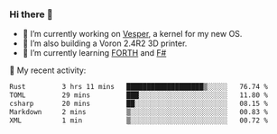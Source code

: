 ### Hi there 👋

<!--
**berkus/berkus** is a ✨ _special_ ✨ repository because its `README.md` (this file) appears on your GitHub profile.

Here are some ideas to get you started:

- 🔭 I’m currently working on ...
- 🌱 I’m currently learning ...
- 👯 I’m looking to collaborate on ...
- 🤔 I’m looking for help with ...
- 💬 Ask me about ...
- 📫 How to reach me: ...
- 😄 Pronouns: ...
- ⚡ Fun fact: ...
-->

- 🔭 I’m currently working on [Vesper](https://github.com/metta-systems/vesper), a kernel for my new OS.
- 🔭 I’m also building a Voron 2.4R2 3D printer.
- 🌱 I’m currently learning [FORTH](http://forth.com/starting-forth/) and [F#](https://fsharpforfunandprofit.com/)

💼 My recent activity:

<!--START_SECTION:waka-->

```txt
Rust         3 hrs 11 mins   ███████████████████▒░░░░░   76.74 %
TOML         29 mins         ███░░░░░░░░░░░░░░░░░░░░░░   11.80 %
csharp       20 mins         ██░░░░░░░░░░░░░░░░░░░░░░░   08.15 %
Markdown     2 mins          ▒░░░░░░░░░░░░░░░░░░░░░░░░   00.83 %
XML          1 min           ▒░░░░░░░░░░░░░░░░░░░░░░░░   00.72 %
```

<!--END_SECTION:waka-->
